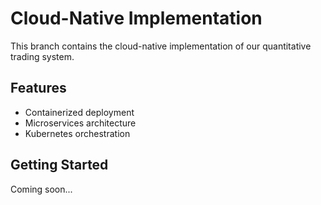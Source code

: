# Cloud-Native Implementation

This branch contains the cloud-native implementation of our quantitative trading system.

## Features
- Containerized deployment
- Microservices architecture
- Kubernetes orchestration

## Getting Started
Coming soon...
